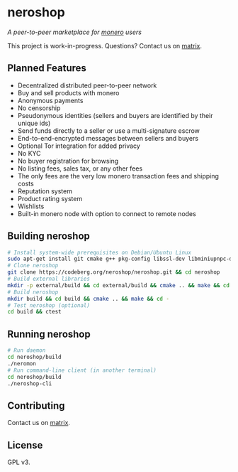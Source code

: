 # neroshop 

_A peer-to-peer marketplace for [monero](https://getmonero.org) users_

This project is work-in-progress. Questions? Contact us on
[matrix](https://matrix.to/#/#neroshop:matrix.org).

## Planned Features

* Decentralized distributed peer-to-peer network
* Buy and sell products with monero
* Anonymous payments
* No censorship
* Pseudonymous identities (sellers and buyers are identified by their unique ids)
* Send funds directly to a seller or use a multi-signature escrow
* End-to-end-encrypted messages between sellers and buyers
* Optional Tor integration for added privacy
* No KYC
* No buyer registration for browsing
* No listing fees, sales tax, or any other fees
* The only fees are the very low monero transaction fees and shipping costs
* Reputation system
* Product rating system
* Wishlists
* Built-in monero node with option to connect to remote nodes


## Building neroshop

```sh
# Install system-wide prerequisites on Debian/Ubuntu Linux
sudo apt-get install git cmake g++ pkg-config libssl-dev libminiupnpc-dev libboost-chrono-dev libboost-date-time-dev libboost-filesystem-dev libboost-locale-dev libboost-program-options-dev libboost-regex-dev libboost-serialization-dev libboost-system-dev libboost-thread-dev libzmq3-dev libhidapi-dev libprotobuf-dev libusb-dev libglu1-mesa-dev liblua5.3-dev libfreetype-dev libcurl4-openssl-dev libjpeg-dev libgif-dev libtiff-dev libglm-dev libxapian-dev libeasyloggingpp-dev
# Clone neroshop
git clone https://codeberg.org/neroshop/neroshop.git && cd neroshop
# Build external libraries
mkdir -p external/build && cd external/build && cmake .. && make && cd -
# Build neroshop
mkdir build && cd build && cmake .. && make && cd -
# Test neroshop (optional)
cd build && ctest
```

## Running neroshop
```sh
# Run daemon
cd neroshop/build
./neromon
# Run command-line client (in another terminal)
cd neroshop/build
./neroshop-cli
```

## Contributing

Contact us on [matrix](https://matrix.to/#/#neroshop:matrix.org).

## License

GPL v3.
